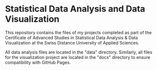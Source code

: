 # Statistical Data Analysis and Data Visualization
This repository contains the files of my projects completed as part of the Certificate of Advanced Studies in Statistical Data Analysis & Data Visualization at the Swiss Distance University of Applied Sciences.

All data analysis files are located in the "data" directory. Similarly, all files for the visualization project are located in the "docs" directory to ensure compatibility with GitHub Pages.
